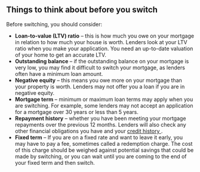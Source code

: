 ##  Things to think about before you switch

Before switching, you should consider:

  * **Loan-to-value (LTV) ratio** – this is how much you owe on your mortgage in relation to how much your house is worth. Lenders look at your LTV ratio when you make your application. You need an up-to-date valuation of your home to get an accurate LTV. 
  * **Outstanding balance** – if the outstanding balance on your mortgage is very low, you may find it difficult to switch your mortgage, as lenders often have a minimum loan amount. 
  * **Negative equity** – this means you owe more on your mortgage than your property is worth. Lenders may not offer you a loan if you are in negative equity. 
  * **Mortgage term** – minimum or maximum loan terms may apply when you are switching. For example, some lenders may not accept an application for a mortgage over 30 years or less than 5 years. 
  * **Repayment history** – whether you have been meeting your mortgage repayments over the previous 12 months. Lenders will also check any other financial obligations you have and your [ credit history ](/en/money-and-tax/personal-finance/loans-and-credit/your-credit-history/) . 
  * **Fixed term** – If you are on a fixed rate and want to leave it early, you may have to pay a fee, sometimes called a redemption charge. The cost of this charge should be weighed against potential savings that could be made by switching, or you can wait until you are coming to the end of your fixed term and then switch. 
